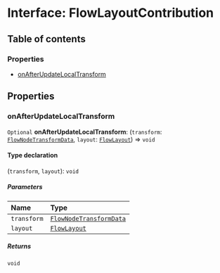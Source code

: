 # Interface: FlowLayoutContribution

## Table of contents

### Properties

* [onAfterUpdateLocalTransform](/en/auto-docs/document/interfaces/FlowLayoutContribution.md#onafterupdatelocaltransform)

## Properties

### onAfterUpdateLocalTransform

`Optional` **onAfterUpdateLocalTransform**: (`transform`: [`FlowNodeTransformData`](/en/auto-docs/document/classes/FlowNodeTransformData.md), `layout`: [`FlowLayout`](/en/auto-docs/document/variables/FlowLayout-1.md)) => `void`

#### Type declaration

(`transform`, `layout`): `void`

##### Parameters

| Name | Type |
| :------ | :------ |
| `transform` | [`FlowNodeTransformData`](/en/auto-docs/document/classes/FlowNodeTransformData.md) |
| `layout` | [`FlowLayout`](/en/auto-docs/document/variables/FlowLayout-1.md) |

##### Returns

`void`
